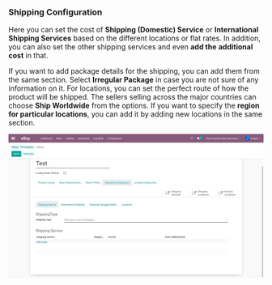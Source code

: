 
### Shipping Configuration



Here you can set the cost of **Shipping (Domestic) Service** or **International Shipping Services** based on the different locations or flat rates. In addition, you can also set the other shipping services and even **add the** **additional cost** in that. 


  

If you want to add package details for the shipping, you can add them from the same section. Select **Irregular Package** in case you are not sure of any information on it. For locations, you can set the perfect route of how the product will be shipped. The sellers selling across the major countries can choose **Ship Worldwide** from the options. If you want to specify the **region for particular locations**, you can add it by adding new locations in the same section.


![](./images/12-4-1.png)



